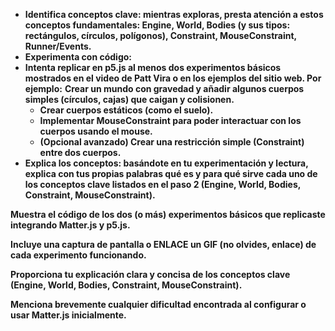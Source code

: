 - **Identifica conceptos clave: mientras exploras, presta atención a estos conceptos fundamentales: Engine, World, Bodies (y sus tipos: rectángulos, círculos, polígonos), Constraint, MouseConstraint, Runner/Events.**
- **Experimenta con código:**
- **Intenta replicar en p5.js al menos dos experimentos básicos mostrados en el video de Patt Vira o en los ejemplos del sitio web. Por ejemplo:**
**Crear un mundo con gravedad y añadir algunos cuerpos simples (círculos, cajas) que caigan y colisionen.** 
    - **Crear cuerpos estáticos (como el suelo).**
    - **Implementar MouseConstraint para poder interactuar con los cuerpos usando el mouse.**
    - **(Opcional avanzado) Crear una restricción simple (Constraint) entre dos cuerpos.**
- **Explica los conceptos: basándote en tu experimentación y lectura, explica con tus propias palabras qué es y para qué sirve cada uno de los conceptos clave listados en el paso 2 (Engine, World, Bodies, Constraint, MouseConstraint).**


**Muestra el código de los dos (o más) experimentos básicos que replicaste integrando Matter.js y p5.js.**


**Incluye una captura de pantalla o ENLACE un GIF (no olvides, enlace) de cada experimento funcionando.**


**Proporciona tu explicación clara y concisa de los conceptos clave (Engine, World, Bodies, Constraint, MouseConstraint).**


**Menciona brevemente cualquier dificultad encontrada al configurar o usar Matter.js inicialmente.**

